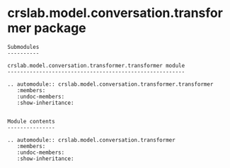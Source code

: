 crslab.model.conversation.transformer package
=============================================

```eval_rst
Submodules
----------

crslab.model.conversation.transformer.transformer module
--------------------------------------------------------

.. automodule:: crslab.model.conversation.transformer.transformer
   :members:
   :undoc-members:
   :show-inheritance:


Module contents
---------------

.. automodule:: crslab.model.conversation.transformer
   :members:
   :undoc-members:
   :show-inheritance:
```